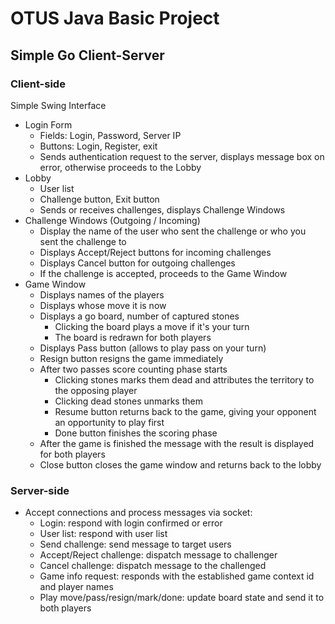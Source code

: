 # OTUS Java Basic Project

## Simple Go Client-Server

### Client-side

Simple Swing Interface

* Login Form
  * Fields: Login, Password, Server IP
  * Buttons: Login, Register, exit
  * Sends authentication request to the server, displays message box on error, otherwise proceeds to the Lobby
* Lobby
  * User list
  * Challenge button, Exit button
  * Sends or receives challenges, displays Challenge Windows
* Challenge Windows (Outgoing / Incoming)
  * Display the name of the user who sent the challenge or who you sent the challenge to
  * Displays Accept/Reject buttons for incoming challenges
  * Displays Cancel button for outgoing challenges
  * If the challenge is accepted, proceeds to the Game Window
* Game Window
  * Displays names of the players
  * Displays whose move it is now
  * Displays a go board, number of captured stones
    * Clicking the board plays a move if it's your turn
    * The board is redrawn for both players
  * Displays Pass button (allows to play pass on your turn)
  * Resign button resigns the game immediately
  * After two passes score counting phase starts
    * Clicking stones marks them dead and attributes the territory to the opposing player
    * Clicking dead stones unmarks them
    * Resume button returns back to the game, giving your opponent an opportunity to play first
    * Done button finishes the scoring phase
  * After the game is finished the message with the result is displayed for both players
  * Close button closes the game window and returns back to the lobby

### Server-side

* Accept connections and process messages via socket:
  * Login: respond with login confirmed or error
  * User list: respond with user list
  * Send challenge: send message to target users
  * Accept/Reject challenge: dispatch message to challenger
  * Cancel challenge: dispatch message to the challenged
  * Game info request: responds with the established game context id and player names
  * Play move/pass/resign/mark/done: update board state and send it to both players